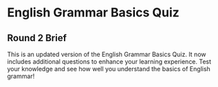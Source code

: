 # English Grammar Basics Quiz

## Round 2 Brief
This is an updated version of the English Grammar Basics Quiz. It now includes additional questions to enhance your learning experience. Test your knowledge and see how well you understand the basics of English grammar!